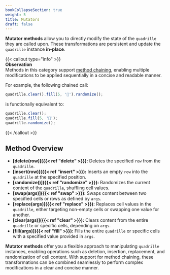 ```yaml
---
bookCollapseSection: true  
weight: 5  
title: Mutators  
draft: false  
---
```


**Mutator methods** allow you to directly modify the state of the `quadrille` they are called upon. These transformations are persistent and update the `quadrille` instance **in-place**.

{{< callout type="info" >}}  
**Observation**  
Methods in this category support [method chaining](https://en.wikipedia.org/wiki/Method_chaining), enabling multiple modifications to be applied sequentially in a concise and readable manner.  

For example, the following chained call:  
```javascript  
quadrille.clear().fill(5, '🐁').randomize();  
```  
is functionally equivalent to:  
```javascript  
quadrille.clear();  
quadrille.fill(5, '🐁');  
quadrille.randomize();  
```  
{{< /callout >}}  

## Method Overview

- **[delete(row)]({{< ref "delete" >}}):** Deletes the specified `row` from the `quadrille`.  
- **[insert(row)]({{< ref "insert" >}}):** Inserts an empty `row` into the `quadrille` at the specified position.    
- **[randomize()]({{< ref "randomize" >}}):** Randomizes the current content of the `quadrille`, shuffling cell values.
- **[swap(args)]({{< ref "swap" >}}):** Swaps content between two specified cells or rows as defined by `args`.  
- **[replace(args)]({{< ref "replace" >}}):** Replaces cell values in the `quadrille`, either targeting non-empty cells or swapping one value for another.  
- **[clear(args)]({{< ref "clear" >}}):** Clears content from the entire `quadrille` or specific cells, depending on `args`.  
- **[fill(args)]({{< ref "fill" >}}):** Fills the entire `quadrille` or specific cells with a specified value provided in `args`.  

**Mutator methods** offer you a flexible approach to manipulating `quadrille` instances, enabling operations such as deletion, insertion, replacement, and randomization of cell content. With support for method chaining, these transformations can be combined seamlessly to perform complex modifications in a clear and concise manner.  